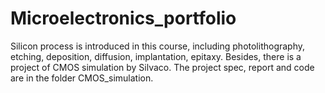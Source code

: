 # Microelectronics_portfolio
Silicon process is introduced in this course, including photolithography, etching, deposition, diffusion, implantation, epitaxy. Besides, there is a project of CMOS simulation by Silvaco. The project spec, report and code are in the folder CMOS_simulation.
